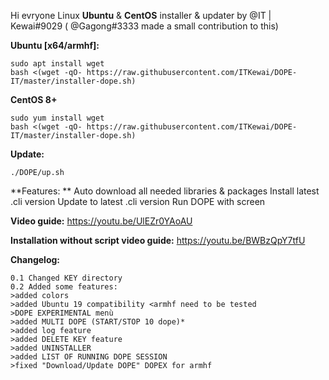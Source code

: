 Hi evryone
Linux **Ubuntu** & **CentOS** installer & updater by @IT | Kewai#9029 ( @Gagong#3333  made a small contribution to this)

**Ubuntu [x64/armhf]:**
```
sudo apt install wget
bash <(wget -qO- https://raw.githubusercontent.com/ITKewai/DOPE-IT/master/installer-dope.sh)
```

**CentOS 8+**
```
sudo yum install wget
bash <(wget -qO- https://raw.githubusercontent.com/ITKewai/DOPE-IT/master/installer-dope.sh)
```

**Update:**
```
./DOPE/up.sh
```

**Features: **
Auto download all needed libraries & packages
Install latest .cli version
Update to latest .cli version
Run DOPE with screen

**Video guide:**
https://youtu.be/UlEZr0YAoAU

**Installation without script video guide:**
https://youtu.be/BWBzQpY7tfU

**Changelog:**
```fix
0.1 Changed KEY directory
0.2 Added some features:
>added colors
>added Ubuntu 19 compatibility <armhf need to be tested
>DOPE EXPERIMENTAL menù
>added MULTI DOPE (START/STOP 10 dope)*
>added log feature 
>added DELETE KEY feature
>added UNINSTALLER
>added LIST OF RUNNING DOPE SESSION
>fixed "Download/Update DOPE" DOPEX for armhf
```
